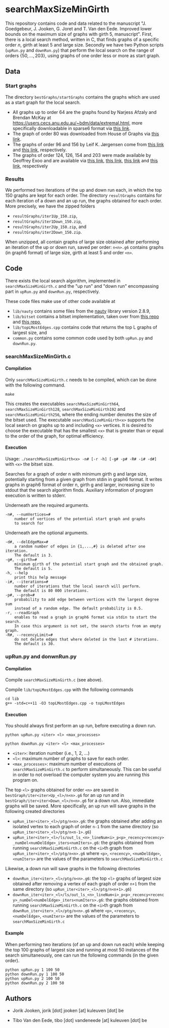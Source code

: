 # searchMaxSizeMinGirth

This repository contains code and data related to the manuscript "J. Goedgebeur, J. Jooken, G. Joret and T. Van den Eede. Improved lower bounds on the maximum size of graphs with
girth 5, manuscript". First, there is a local search method, written in C,
that finds graphs of a specific order $n$, girth at least $5$ and large size. Secondly we have two Python scripts (`upRun.py` and `downRun.py`) that
perform the local search on the range of orders $\{50, \ldots, 203\}$, using graphs of one order less or more as start graph.

## Data

### Start graphs

The directory `bestGraphs/startGraphs` contains the graphs which are used as a start graph for the local search.

- All graphs up to order 64 are the graphs found by Narjess Afzaly and Brendan McKay at https://users.cecs.anu.edu.au/~bdm/data/extremal.html, more specifically downloadable in sparse6 format via [this link](https://users.cecs.anu.edu.au/~bdm/data/extremal/c34_all.tar.gz).
- The graph of order 80 was downloaded from House of Graphs via [this link](https://houseofgraphs.org/graphs/30635).
- The graphs of order 96 and 156 by Leif K. Jørgensen come from [this link](https://people.math.aau.dk/%7Eleif/research/girth5/156) and [this link](https://people.math.aau.dk/%7Eleif/research/girth5/96.html), respectively.
- The graphs of order 124, 126, 154 and 203 were made available by Geoffrey Exoo and are available via [this link](https://web.archive.org/web/20140306232202/http://ginger.indstate.edu:80/ge/CAGES/g10.5.124a), [this link](https://web.archive.org/web/20100726172606/http://ginger.indstate.edu/ge/CAGES/g10.5.126), [this link](https://web.archive.org/web/20150116023828/http://ginger.indstate.edu:80/ge/CAGES/g11.5.154) and [this link](https://web.archive.org/web/20150116023828/http://ginger.indstate.edu:80/ge/CAGES/g12.5.203), respectively 


### Results
We performed two iterations of the up and down run each, in which the top 150 graphs are kept for each order.
The directory `resultGraphs` contains for each iteration of a down and an up run, the graphs obtained for each order. More precisely, we have the zipped folders
- `resultGraphs/iter1Up_150.zip`,
- `resultGraphs/iter1Down_150.zip`, 
- `resultGraphs/iter2Up_150.zip`, and
- `resultGraphs/iter2Down_150.zip`.

When unzipped, all contain graphs of large size obtained after performing an iteration of the up or down run, saved per order:
`n<n>.g6` contains graphs (in graph6 format) of large size, girth at least 5 and order `<n>`.


## Code

There exists the local search algorithm, implemented in `searchMaxSizeMinGirth.c` and the "up run" and "down run" encompassing part in
`upRun.py` and `downRun.py`, respectively.

These code files make use of other code available at
- `lib/nauty` contains some files from the [nauty](https://pallini.di.uniroma1.it/) library version 2.8.9,
- `lib/bitset` contains a bitset implementation, taken over from [this repo](https://github.com/JarneRenders/K2-Hamiltonian-Graphs/blob/main/) and [this repo](https://github.com/JorikJooken/vertexGirthRegularGraphs/tree/master/Code),
- `lib/topLMostEdges.cpp` contains code that returns the top L graphs of largest size, and
- `common.py` contains some common code used by both `upRun.py` and `downRun.py`.


### searchMaxSizeMinGirth.c

#### Compilation

Only `searchMaxSizeMinGirth.c` needs to be compiled, which can be done with the following command.

```
make
```
This creates the executables `searchMaxSizeMinGirth64`, `searchMaxSizeMinGirth128`, `searchMaxSizeMinGirth192` and `searchMaxSizeMinGirth256`, 
where the ending number denotes the size of the bitset used.
The executable `searchMaxSizeMinGirth<x>` supports the local search on graphs up to and including `<x>` vertices. It is desired
to choose the executable that has the smallest `<x>` that is greater than or equal to the order of the graph, for optimal 
efficiency.

#### Execution

Usage: `./searchMaxSizeMinGirth<x> -n# [-r -h] [-g# -p# -R# -i# -d#]` with `<x>` the bitset size.

Searches for a graph of order n with minimum girth g and large size, potentially
starting from a given graph from stdin in graph6 format. It writes graphs
in graph6 format of order n, girth g and larger, increasing size to
stdout that the search algorithm finds. Auxiliary information of
program execution is written to stderr.

Underneath are the required arguments.

    -n#, --numVertices=#
        number of vertices of the potential start graph and graphs
        to search for

Underneath are the optional arguments.

    -d#, --delEdgeMax=#
        a random number of edges in {1,...,#} is deleted after one iteration.
        The default is 3.
    -g#, --girth=#
        minimum girth of the potential start graph and the obtained graph.
        The default is 5.
    -h, --help
        print this help message
    -i#, --iterations=#
        number of iterations that the local search will perform.
        The default is 80 000 iterations.
    -p#, --prob=#
        probability to add edge between vertices with the largest degree sum
        instead of a random edge. The default probability is 0.5.
    -r, --readGraph
        enables to read a graph in graph6 format via stdin to start the search.
        In case this argument is not set, the search starts from an empty graph.
    -R#, --recencyLimit=#
        do not delete edges that where deleted in the last # iterations.
        The default is 30.

### upRun.py and donwnRun.py

#### Compilation

Compile `searchMaxSizeMinGirth.c` (see above).

Compile `lib/topLMostEdges.cpp` with the following commands
```
cd lib
g++ -std=c++11 -O3 topLMostEdges.cpp -o topLMostEdges
```

#### Execution

You should always first perform an up run, before executing a down run.

```
python upRun.py <iter> <l> <max_processes>
```
```
python downRun.py <iter> <l> <max_processes>
```

- `<iter>`: iteration number (i.e., 1, 2, ...)
- `<l>`: maximum number of graphs to save for each order.
- `<max_processes>`: maximum number of executions of `searchMaxSizeMinGirth.c` to perform simultaneously. This can be useful in order to not overload the computer system you are running this program on.

The top `<l>` graphs obtained for order `<n>` are saved in `bestGraph/iter<iter>Up_<l>/n<n>.g6` for an up run and in `bestGraph/iter<iter>Down_<l>/n<n>.g6` for a down run.
Also, immediate graphs will be saved. More specifically, an up run will save graphs in the following created directories
- `upRun_iter<iter>_<l>/ptg/n<n>.g6`: the graphs obtained after adding an isolated vertex to each graph of order `n-1` from the same directory (so `upRun_iter<iter>_<l>/ptg/n<n-1>.g6`)
- `upRun_iter<iter>_<l>/ls/out_ls_<n>_lineNum<i>_p<p>_recency<recency>_numDel<numDelEdge>_iters<numIters>.g6`: the graphs obtained from running `searchMaxSizeMinGirth.c` on the `<i>`th graph from `upRun_iter<iter>_<l>/ptg/n<n>.g6` where `<p>`, `<recency>`, `<numDelEdge>`, `<numIters>` are the values of the parameters to `searchMaxSizeMinGirth.c`  

Likewise, a down run will save graphs in the following directories
- `downRun_iter<iter>_<l>/ptg/n<n>.g6`: the top `<l>` graphs of largest size obtained after removing a vertex of each graph of order `n+1` from the same directory (so `upRun_iter<iter>_<l>/ptg/n<n+1>.g6`)
- `downRun_iter<iter>_<l>/ls/out_ls_<n>_lineNum<i>_p<p>_recency<recency>_numDel<numDelEdge>_iters<numIters>.g6`: the graphs obtained from running `searchMaxSizeMinGirth.c` on the `<i>`th graph from `downRun_iter<iter>_<l>/ptg/n<n>.g6` where `<p>`, `<recency>`, `<numDelEdge>`, `<numIters>` are the values of the parameters to `searchMaxSizeMinGirth.c`

#### Example 
When performing two iterations (of an up and down run each) while keeping the top 100 graphs of largest size and running 
at most 50 instances of the search simultaneously, one can run the following commands (in the given order).
```
python upRun.py 1 100 50
python downRun.py 1 100 50
python upRun.py 2 100 50
python downRun.py 2 100 50
```

## Authors

- Jorik Jooken, jorik [dot] jooken [at] kuleuven [dot] be

- Tibo Van den Eede, tibo [dot] vandeneede [at] kuleuven [dot] be

